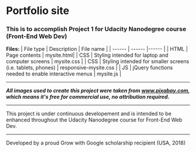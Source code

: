 # **Portfolio site**

### This is to accomplish Project 1 for Udacity Nanodegree course (Front-End Web Dev)
**Files:**
| File type | Description | File name |
| ------ | ------ |------ |
| HTML | Page contents | mysite.html|
| CSS | Styling intended for laptop and computer screens | mysite.css |
| CSS | Styling intended for smaller screens (i.e. tablets, phones) | responsive-mysite.css |
| JS | jQuery functions needed to enable interactive menus | mysite.js |

----
*__All images used to create this project were taken from www.pixabay.com, which means it's free for commercial use, no attribution required.__*

----

This project is under continuous developement and is intended to be enhanced throughout the Udacity Nanodegree course for Front-End Web Dev.

----
 Developed by a proud Grow with Google scholarship recipient (USA, 2018)
